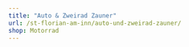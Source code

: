 ```yaml
---
title: "Auto & Zweirad Zauner"
url: /st-florian-am-inn/auto-und-zweirad-zauner/
shop: Motorrad
---
```

